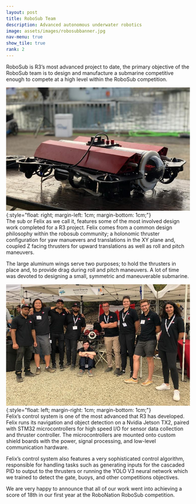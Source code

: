 ```yaml
---
layout: post
title: RoboSub Team
description: Advanced autonomous underwater robotics
image: assets/images/robosubbanner.jpg
nav-menu: true
show_tile: true
rank: 2
---
```


RoboSub is R3’s most advanced project to date, the primary objective of the RoboSub team is to design and manufacture a submarine competitive enough to compete at a high level within the RoboSub competition.

![Felix on a Bench](assets/images/sub1.jpg){:style="float: right; margin-left: 1cm; margin-bottom: 1cm;"}<br />The sub or Felix as we call it, features some of the most involved design work completed for a R3 project. Felix comes from a common design philosophy within the robosub community; a holonomic thruster configuration for yaw manuevers and translations in the XY plane and, coupled Z facing thrusters for upward translations as well as roll and pitch maneuvers. 

The large aluminum wings serve two purposes; to hold the thrusters in place and, to provide drag during roll and pitch maneuvers. A lot of time was devoted to designing a small, symmetric and maneuverable submarine. 

![RoboSub Team at Competition](assets/images/sub2.jpg){:style="float: left; margin-right: 1cm; margin-bottom: 1cm;"}<br />Felix’s control system is one of the most advanced that R3 has developed. Felix runs its navigation and object detection on a Nvidia Jetson TX2, paired with STM32 microcontrollers for high speed I/O for sensor data collection and thruster controller. The microcontrollers are mounted onto custom shield boards with the power, signal processing, and low-level communication hardware.

Felix’s control system also features a very sophisticated control algorithm, responsible for handling tasks such as generating inputs for the cascaded PID to output to the thrusters or running the YOLO V3 neural network which we trained to detect the gate, buoys, and other competitions objectives. 

We are very happy to announce that all of our work went into achieving a score of 18th in our first year at the RoboNation RoboSub competition.
